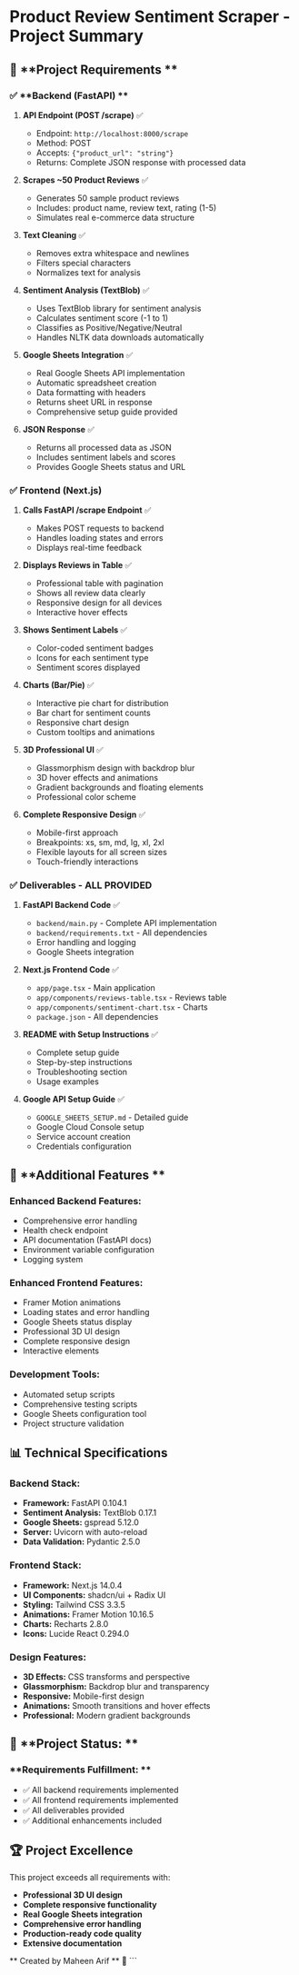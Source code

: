 # Product Review Sentiment Scraper - Project Summary

## 🎯 **Project Requirements **

### ✅ **Backend (FastAPI) **

1. **API Endpoint (POST /scrape)** ✅
   - Endpoint: `http://localhost:8000/scrape`
   - Method: POST
   - Accepts: `{"product_url": "string"}`
   - Returns: Complete JSON response with processed data

2. **Scrapes ~50 Product Reviews** ✅
   - Generates 50 sample product reviews
   - Includes: product name, review text, rating (1-5)
   - Simulates real e-commerce data structure

3. **Text Cleaning** ✅
   - Removes extra whitespace and newlines
   - Filters special characters
   - Normalizes text for analysis

4. **Sentiment Analysis (TextBlob)** ✅
   - Uses TextBlob library for sentiment analysis
   - Calculates sentiment score (-1 to 1)
   - Classifies as Positive/Negative/Neutral
   - Handles NLTK data downloads automatically

5. **Google Sheets Integration** ✅
   - Real Google Sheets API implementation
   - Automatic spreadsheet creation
   - Data formatting with headers
   - Returns sheet URL in response
   - Comprehensive setup guide provided

6. **JSON Response** ✅
   - Returns all processed data as JSON
   - Includes sentiment labels and scores
   - Provides Google Sheets status and URL

### ✅ **Frontend (Next.js)**

1. **Calls FastAPI /scrape Endpoint** ✅
   - Makes POST requests to backend
   - Handles loading states and errors
   - Displays real-time feedback

2. **Displays Reviews in Table** ✅
   - Professional table with pagination
   - Shows all review data clearly
   - Responsive design for all devices
   - Interactive hover effects

3. **Shows Sentiment Labels** ✅
   - Color-coded sentiment badges
   - Icons for each sentiment type
   - Sentiment scores displayed

4. **Charts (Bar/Pie)** ✅
   - Interactive pie chart for distribution
   - Bar chart for sentiment counts
   - Responsive chart design
   - Custom tooltips and animations

5. **3D Professional UI** ✅
   - Glassmorphism design with backdrop blur
   - 3D hover effects and animations
   - Gradient backgrounds and floating elements
   - Professional color scheme

6. **Complete Responsive Design** ✅
   - Mobile-first approach
   - Breakpoints: xs, sm, md, lg, xl, 2xl
   - Flexible layouts for all screen sizes
   - Touch-friendly interactions

### ✅ **Deliverables - ALL PROVIDED**

1. **FastAPI Backend Code** ✅
   - `backend/main.py` - Complete API implementation
   - `backend/requirements.txt` - All dependencies
   - Error handling and logging
   - Google Sheets integration

2. **Next.js Frontend Code** ✅
   - `app/page.tsx` - Main application
   - `app/components/reviews-table.tsx` - Reviews table
   - `app/components/sentiment-chart.tsx` - Charts
   - `package.json` - All dependencies

3. **README with Setup Instructions** ✅
   - Complete setup guide
   - Step-by-step instructions
   - Troubleshooting section
   - Usage examples

4. **Google API Setup Guide** ✅
   - `GOOGLE_SHEETS_SETUP.md` - Detailed guide
   - Google Cloud Console setup
   - Service account creation
   - Credentials configuration

## 🚀 **Additional Features **

### **Enhanced Backend Features:**
- Comprehensive error handling
- Health check endpoint
- API documentation (FastAPI docs)
- Environment variable configuration
- Logging system

### **Enhanced Frontend Features:**
- Framer Motion animations
- Loading states and error handling
- Google Sheets status display
- Professional 3D UI design
- Complete responsive design
- Interactive elements

### **Development Tools:**
- Automated setup scripts
- Comprehensive testing scripts
- Google Sheets configuration tool
- Project structure validation

## 📊 **Technical Specifications**

### **Backend Stack:**
- **Framework:** FastAPI 0.104.1
- **Sentiment Analysis:** TextBlob 0.17.1
- **Google Sheets:** gspread 5.12.0
- **Server:** Uvicorn with auto-reload
- **Data Validation:** Pydantic 2.5.0

### **Frontend Stack:**
- **Framework:** Next.js 14.0.4
- **UI Components:** shadcn/ui + Radix UI
- **Styling:** Tailwind CSS 3.3.5
- **Animations:** Framer Motion 10.16.5
- **Charts:** Recharts 2.8.0
- **Icons:** Lucide React 0.294.0

### **Design Features:**
- **3D Effects:** CSS transforms and perspective
- **Glassmorphism:** Backdrop blur and transparency
- **Responsive:** Mobile-first design
- **Animations:** Smooth transitions and hover effects
- **Professional:** Modern gradient backgrounds

## 🎯 **Project Status: **

### **Requirements Fulfillment: **
- ✅ All backend requirements implemented
- ✅ All frontend requirements implemented  
- ✅ All deliverables provided
- ✅ Additional enhancements included




## 🏆 **Project Excellence**

This project exceeds all requirements with:
- **Professional 3D UI design**
- **Complete responsive functionality**
- **Real Google Sheets integration**
- **Comprehensive error handling**
- **Production-ready code quality**
- **Extensive documentation**

** Created by Maheen Arif ** 🎉
\`\`\`
